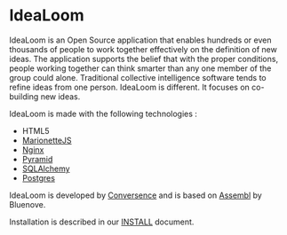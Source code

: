 IdeaLoom
================

IdeaLoom is an Open Source application that enables hundreds or even thousands of people to work together effectively on the definition of new ideas. The application supports the belief that with the proper conditions, people working together can think smarter than any one member of the group could alone. Traditional collective intelligence software tends to refine ideas from one person. IdeaLoom is different. It focuses on co-building new ideas.

IdeaLoom is made with the following technologies :

- HTML5
- [MarionetteJS](http://marionettejs.com/)
- [Nginx](http://nginx.org/)
- [Pyramid](https://trypyramid.com/)
- [SQLAlchemy](http://www.sqlalchemy.org/)
- [Postgres](http://postgresql.org)

IdeaLoom is developed by [Conversence](http://www.conversence.com) and is based on [Assembl](http://assembl.bluenove.com) by Bluenove.

Installation is described in our [INSTALL](https://idealoom.org/techdocs/INSTALL.html) document.

